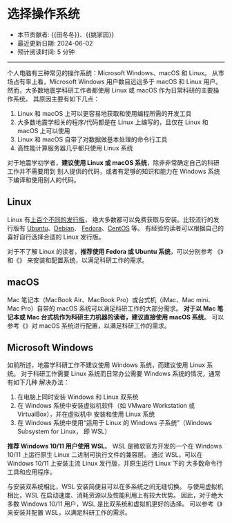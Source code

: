 # 选择操作系统

- 本节贡献者: {{田冬冬}}、{{姚家园}}
- 最近更新日期: 2024-06-02
- 预计阅读时间: 5 分钟

----

个人电脑有三种常见的操作系统：Microsoft Windows、macOS 和 Linux。
从市场占有率上看，Microsoft Windows 用户数目远远多于 macOS 和 Linux 用户。
然而，大多数地震学科研工作者都使用 Linux 或 macOS 作为日常科研的主要操作系统。
其原因主要有如下几点：

1. Linux 和 macOS 上可以更容易地获取和使用编程所需的开发工具
2. 大多数地震学相关的程序/代码都是在 Linux 上编写的，且仅在 Linux 和 macOS 上可以使用
3. Linux 和 macOS 自带了对数据做基本处理的命令行工具
4. 高性能计算服务器几乎都只使用 Linux 系统

对于地震学初学者，**建议使用 Linux 或 macOS 系统**，除非非常确定自己的科研工作并不需要用到
别人提供的代码，或者有足够的知识和能力在 Windows 系统下编译和使用别人的代码。

## Linux

Linux 有[上百个不同的发行版](https://distrowatch.com/)，
绝大多数都可以免费获取与安装。比较流行的发行版有
[Ubuntu](https://ubuntu.com/)、[Debian](https://www.debian.org/)、
[Fedora](https://getfedora.org/)、[CentOS](https://www.centos.org/) 等。
有经验的读者可以根据自己的喜好自行选择合适的 Linux 发行版。

对于不了解 Linux 的读者，**推荐使用 Fedora 或 Ubuntu 系统**，可以分别参考
《[](/computer/fedora-setup)》和《[](/computer/ubuntu-setup)》
来安装和配置系统，以满足科研工作的需求。

## macOS

Mac 笔记本（MacBook Air、MacBook Pro）或台式机（iMac、Mac mini、Mac Pro）自带的
macOS 系统可以满足科研工作的大部分需求。
**对于以 Mac 笔记本或 Mac 台式机作为科研主力机器的读者，建议直接使用 macOS 系统**。
可以参考《[](/computer/macos-setup)》对 macOS 系统进行配置，以满足科研工作的需求。

## Microsoft Windows

如前所述，地震学科研工作不建议使用 Windows 系统，而建议使用 Linux 系统。
对于科研工作需要 Linux 系统而日常办公需要 Windows 系统的情况，通常有如下几种
解决办法：

1. 在电脑上同时安装 Windows 和 Linux 双系统
2. 在 Windows 系统中安装虚拟机软件（如 VMware Workstation 或 VirtualBox），并在虚拟机中
   安装和使用 Linux 系统
3. 在 Windows 系统中使用“适用于 Linux 的 Windows 子系统”（Windows Subsystem for Linux，
   即 WSL）

**推荐 Windows 10/11 用户使用 WSL**。
WSL 是微软官方开发的一个在 Windows 10/11 上运行原生 Linux 二进制可执行文件的兼容层。
通过 WSL，可以在 Windows 10/11 上安装主流 Linux 发行版，并原生运行 Linux 下的
大多数命令行工具和应用程序。

与安装双系统相比，WSL 安装简便且可以在多系统之间无缝切换。
与使用虚拟机相比，WSL 在启动速度、消耗资源以及性能利用上有较大优势。
因此，对于绝大多数 Windows 10/11 用户，WSL 是比双系统和虚拟机更好的选择。
可以参考《[](/computer/wsl-setup)》来安装并配置 WSL，以满足科研工作的需求。
